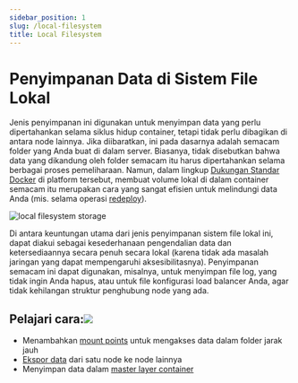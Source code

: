 ```yaml
---
sidebar_position: 1
slug: /local-filesystem
title: Local Filesystem
---
```


# Penyimpanan Data di Sistem File Lokal

Jenis penyimpanan ini digunakan untuk menyimpan data yang perlu dipertahankan selama siklus hidup container, tetapi tidak perlu dibagikan di antara node lainnya. Jika diibaratkan, ini pada dasarnya adalah semacam folder yang Anda buat di dalam server. Biasanya, tidak disebutkan bahwa data yang dikandung oleh folder semacam itu harus dipertahankan selama berbagai proses pemeliharaan. Namun, dalam lingkup [Dukungan Standar Docker](<https://docs.dewacloud.com/docs/container-types/>) di platform tersebut, membuat volume lokal di dalam container semacam itu merupakan cara yang sangat efisien untuk melindungi data Anda (mis. selama operasi [redeploy](<https://docs.dewacloud.com/docs/container-redeploy/>)).

![local filesystem storage](#)

Di antara keuntungan utama dari jenis penyimpanan sistem file lokal ini, dapat diakui sebagai kesederhanaan pengendalian data dan ketersediaannya secara penuh secara lokal (karena tidak ada masalah jaringan yang dapat mempengaruhi aksesibilitasnya). Penyimpanan semacam ini dapat digunakan, misalnya, untuk menyimpan file log, yang tidak ingin Anda hapus, atau untuk file konfigurasi load balancer Anda, agar tidak kehilangan struktur penghubung node yang ada.

## Pelajari cara:[![](#)](<https://docs.dewacloud.com/docs/local-filesystem-storage/#learn-how-to>)

  * Menambahkan [mount points](<https://docs.dewacloud.com/docs/mount-points/>) untuk mengakses data dalam folder jarak jauh
  * [Ekspor data](<https://docs.dewacloud.com/docs/storage-exports/>) dari satu node ke node lainnya
  * Menyimpan data dalam [master layer container](<https://docs.dewacloud.com/docs/master-container-storage/>)